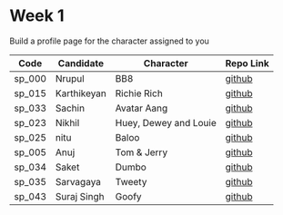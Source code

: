 # Week 1

Build a profile page for the character assigned to you

| Code | Candidate | Character| Repo Link |
| --------- | --------- | ---- | --- |
| sp_000 | Nrupul | BB8 | [github](https://github.com/nrupuld/masai-week-1) |
| sp_015 | Karthikeyan | Richie Rich | [github](https://github.com/karthikeyanranasthala/masai-week-1) |
| sp_033 | Sachin | Avatar Aang | [github](https://github.com/sachinkapalidigi/masai-week-1) |
| sp_023 | Nikhil | Huey, Dewey and Louie | [github](https://github.com/nikhilgudur/masai-week-1) |
| sp_025 | nitu   | Baloo                 |[github](https://github.com/nitu023/masai-week-1)     |
| sp_005 |Anuj    | Tom & Jerry |[github](https://github.com/choudharyanuj/masai-week-1)|
| sp_034 | Saket  | Dumbo | [github](https://github.com/SaketParas/masasi-week-1) 
| sp_035 | Sarvagaya | Tweety | [github](https://github.com/sarvagaya/masai-week-1) |
| sp_043 |Suraj Singh| Goofy | [github](https://github.com/Suraj10074/masai-week-1) |

